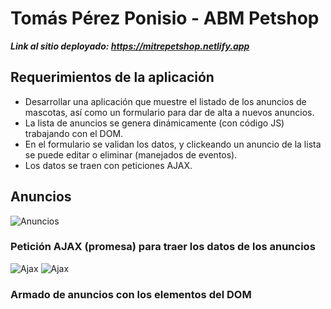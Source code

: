 # Tomás Pérez Ponisio - ABM Petshop

***Link al sitio deployado: https://mitrepetshop.netlify.app***

## Requerimientos de la aplicación

- Desarrollar una aplicación que muestre el listado de los anuncios de mascotas, así como un formulario para dar de alta a nuevos anuncios.
- La lista de anuncios se genera dinámicamente (con código JS) trabajando con el DOM.
- En el formulario se validan los datos, y clickeando un anuncio de la lista se puede editar o eliminar (manejados de eventos).
- Los datos se traen con peticiones AJAX.

## Anuncios

![Anuncios]([https://i.imgur.com/slRaTgh.png](https://i.imgur.com/nQBLWGM.png))

### Petición AJAX (promesa) para traer los datos de los anuncios

![Ajax](https://i.imgur.com/slRaTgh.png)
![Ajax](https://i.imgur.com/qSDJmcY.png)

### Armado de anuncios con los elementos del DOM
